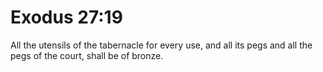 # Exodus 27:19

All the utensils of the tabernacle for every use, and all its pegs and all the pegs of the court, shall be of bronze.
